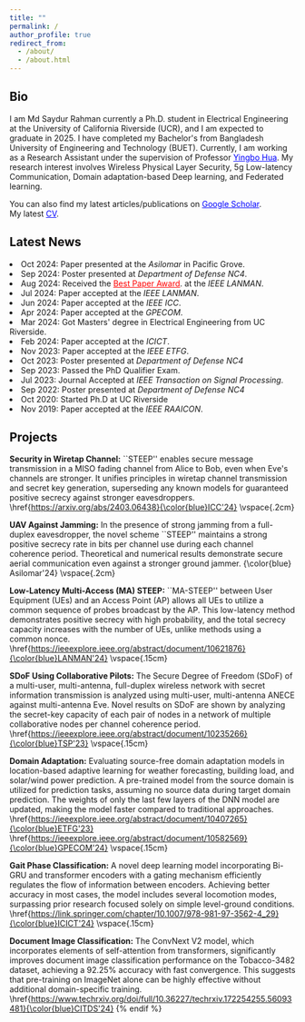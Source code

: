```yaml
---
title: ""
permalink: /
author_profile: true
redirect_from: 
  - /about/
  - /about.html
---
```

 <h2 style="color:  #0f0e0e;">Bio</h2>

I am Md Saydur Rahman currently a Ph.D. student in Electrical Engineering at the University of California Riverside (UCR), and I am expected to graduate in 2025. I have completed my Bachelor's from Bangladesh University of Engineering and Technology (BUET). Currently, I am working as a Research Assistant under the supervision of Professor 
<a href="https://intra.ece.ucr.edu/~yhua/" style="color: blue;">Yingbo Hua</a>. My research interest involves Wireless Physical Layer Security, 5g Low-latency Communication, Domain adaptation-based Deep learning, and Federated learning. 
<div class="wordwrap">  
  You can also find my latest articles/publications on  
  <a href="https://scholar.google.com/citations?user=Zbf4zyUAAAAJ&hl=en&authuser=1" style="color: blue;">Google Scholar</a>. </div>
<div class="wordwrap"> My latest <a href="https://drive.google.com/file/d/1g8TKk-dQo5wxPrOqyS6hOfrZyRQPWQ6I/view?usp=sharing" style="color: blue;">CV</a>. </div>

<div class="news-section">
  <h2 style="color:  #0f0e0e;">Latest News</h2>

  <li> Oct 2024: Paper presented at the <em>Asilomar </em> in Pacific Grove.</li>
  <li> Sep 2024: Poster presented at <em>Department of Defense NC4</em>.</li>
  <li> Aug 2024: Received the <a href="https://www.linkedin.com/feed/update/urn:li:activity:7231977654407610368/" style="color: red;">Best Paper Award</a>. at the <em>IEEE LANMAN</em>.</li>
  <li> Jul 2024: Paper accepted at the <em>IEEE LANMAN</em>.</li>
  <li> Jun 2024: Paper accepted at the <em>IEEE ICC</em>.</li>
  <li> Apr 2024: Paper accepted at the <em>GPECOM</em>.</li>
  <li> Mar 2024: Got Masters' degree in Electrical Engineering from UC Riverside.</li>
  <li> Feb 2024: Paper accepted at the <em>ICICT</em>.</li>
  <li> Nov 2023: Paper accepted at the <em>IEEE ETFG</em>.</li>
  <li> Oct 2023: Poster presented at <em>Department of Defense NC4</em></li>
  <li> Sep 2023: Passed the PhD Qualifier Exam.</li>
  <li> Jul 2023: Journal Accepted at <em>IEEE Transaction on Signal Processing</em>.</li>
  <li> Sep 2022: Poster presented at <em>Department of Defense NC4</em></li>
  <li> Oct 2020: Started Ph.D at UC Riverside</li>
  <li> Nov 2019: Paper accepted at the <em>IEEE RAAICON</em>.</li>
 
   <h2 style="color:  #0f0e0e;">Projects</h2>
   

**Security in Wiretap Channel:** ``STEEP'' enables secure message transmission in a MISO fading channel from Alice to Bob, even when Eve's channels are stronger. It unifies principles in wiretap channel transmission and secret key generation, superseding any known models for guaranteed positive secrecy against stronger eavesdroppers. \href{https://arxiv.org/abs/2403.06438}{\color{blue}ICC'24}
\vspace{.2cm}

**UAV Against Jamming:** In the presence of strong jamming from a full-duplex eavesdropper, the novel scheme ``STEEP'' maintains a strong positive secrecy rate in bits per channel use during each channel coherence period. Theoretical and numerical results demonstrate secure aerial communication even against a stronger ground jammer. {\color{blue} Asilomar'24}
\vspace{.2cm}

**Low-Latency Multi-Access (MA) STEEP:** ``MA-STEEP'' between User Equipment (UEs) and an Access Point (AP) allows all UEs to utilize a common sequence of probes broadcast by the AP. This low-latency method demonstrates positive secrecy with high probability, and the total secrecy capacity increases with the number of UEs, unlike methods using a common nonce. \href{https://ieeexplore.ieee.org/abstract/document/10621876}{\color{blue}LANMAN'24}
\vspace{.15cm}

**SDoF Using Collaborative Pilots:** The Secure Degree of Freedom (SDoF) of a multi-user, multi-antenna, full-duplex wireless network with secret information transmission is analyzed using multi-user, multi-antenna ANECE against multi-antenna Eve. Novel results on SDoF are shown by analyzing the secret-key capacity of each pair of nodes in a network of multiple collaborative nodes per channel coherence period. \href{https://ieeexplore.ieee.org/abstract/document/10235266}{\color{blue}TSP'23}
\vspace{.15cm}

**Domain Adaptation:** Evaluating source-free domain adaptation models in location-based adaptive learning for weather forecasting, building load, and solar/wind power prediction. A pre-trained model from the source domain is utilized for prediction tasks, assuming no source data during target domain prediction. The weights of only the last few layers of the DNN model are updated, making the model faster compared to traditional approaches. \href{https://ieeexplore.ieee.org/abstract/document/10407265}{\color{blue}ETFG'23} \href{https://ieeexplore.ieee.org/abstract/document/10582569}{\color{blue}GPECOM'24}
\vspace{.15cm}

**Gait Phase Classification:** A novel deep learning model incorporating Bi-GRU and transformer encoders with a gating mechanism efficiently regulates the flow of information between encoders. Achieving better accuracy in most cases, the model includes several locomotion modes, surpassing prior research focused solely on simple level-ground conditions. \href{https://link.springer.com/chapter/10.1007/978-981-97-3562-4_29}{\color{blue}ICICT'24} 
\vspace{.15cm}

**Document Image Classification:** The ConvNext V2 model, which incorporates elements of self-attention from transformers, significantly improves document image classification performance on the Tobacco-3482 dataset, achieving a 92.25% accuracy with fast convergence. This suggests that pre-training on ImageNet alone can be highly effective without additional domain-specific training. \href{https://www.techrxiv.org/doi/full/10.36227/techrxiv.172254255.56093481}{\color{blue}CITDS'24} 
{% endif %}




